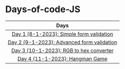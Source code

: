 # Days-of-code-JS

| Days                                     |
|:----------------------------------------:|
| <a href="https://github.com/sohrabhamza/Days-of-code-JS/blob/main/Day%201/info.md"> Day 1 (8-1-2023): Simple form validation </a> |
| <a href="https://github.com/sohrabhamza/Days-of-code-JS/blob/main/Day%202/info.md"> Day 2 (9-1-2023): Advanced form validation </a> |
| <a href="https://github.com/sohrabhamza/Days-of-code-JS/blob/main/Day%203/info.md"> Day 3 (10-1-2023): RGB to hex converter </a> |
| <a href="https://github.com/sohrabhamza/Days-of-code-JS/blob/main/Day%203/info.md"> Day 4 (11-1-2023): Hangman Game <a> |
